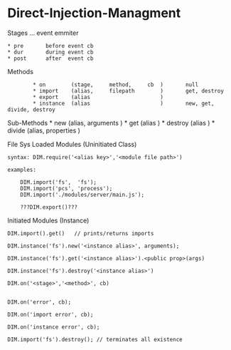 # Direct-Injection-Managment


Stages  ... event emmiter

    * pre       before event cb
    * dur       during event cb
    * post      after  event cb

Methods
            <name>      <params>                        <sub-methods>

            * on        (stage,     method,     cb  )       null
            * import    (alias,     filepath        )       get, destroy  
            * export    (alias                      )       
            * instance  (alias                      )       new, get, divide, destroy

Sub-Methods
            * new       (alias,     arguments       )
            * get       (alias                      )
            * destroy   (alias                      )
            * divide    (alias,     properties      )


File Sys Loaded Modules     (Uninitiated Class)

    syntax: DIM.require('<alias key>','<module file path>')

    examples:

        DIM.import('fs',  'fs');
        DIM.import('pcs', 'process');
        DIM.import('./modules/server/main.js');

        ???DIM.export()???


Initiated Modules           (Instance)

    DIM.import().get()   // prints/returns imports

    DIM.instance('fs').new('<instance alias>', arguments);

    DIM.instance('fs').get('<instance alias>').<public prop>(args)

    DIM.instance('fs').destroy('<instance alias>')

    DIM.on('<stage>','<method>', cb)
    

    DIM.on('error', cb);

    DIM.on('import error', cb);

    DIM.on('instance error', cb);

    DIM.import('fs').destroy(); // terminates all existence
